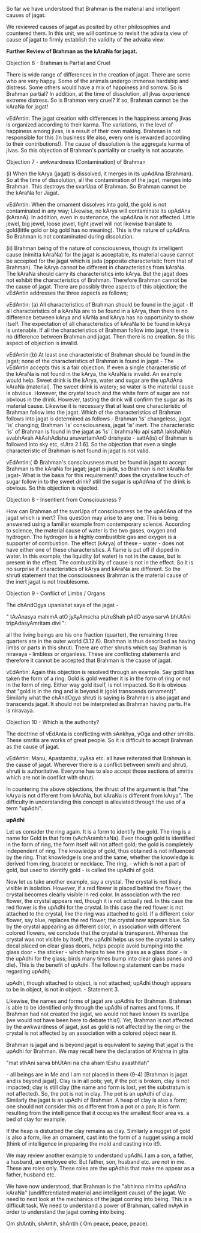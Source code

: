 <p>So far we have understood that Brahman is the material and intelligent causes of jagat.</p>

<p>We reviewed causes of jagat as posited by other philosophies and countered them. In this unit, we will continue to revisit the advaita view of cause of jagat to firmly establish the validity of the advaita view.</p>

<p><strong>Further Review of Brahman as the kAraNa for jagat.</strong></p>

<p>Objection 6 - Brahman is Partial and Cruel</p>

<p>There is wide range of differences in the creation of jagat. There are some who are very happy. Some of the animals undergo immense hardship and distress. Some others would have a mix of happiness and sorrow. So is Brahman partial? In addition, at the time of dissolution, all jIvas experience extreme distress. So is Brahman very cruel? If so, Brahman cannot be the kAraNa for jagat!</p>

<p>vEdAntin: The jagat creation with differences in the happiness among jIvas is organized according to their karma. The variations, in the level of happiness among jIvas, is a result of their own making. Brahman is not responsible for this (In business life also, every one is rewarded according to their contributions!). The cause of dissolution is the aggregate karma of jIvas. So this objection of Brahman&#39;s partiality or cruelty is not accurate.</p>

<p>Objection 7 - awkwardness (Contamination) of Brahman</p>

<p>(i) When the kArya (jagat) is dissolved, it merges in its upAdAna (Brahman). So at the time of dissolution, all the contamination of the jagat, merges into Brahman. This destroys the svarUpa of Brahman. So Brahman cannot be the kAraNa for Jagat.</p>

<p>vEdAntin: When the ornament dissolves into gold, the gold is not contaminated in any way; Likewise, no kArya will contaminate its upAdAna (kAranA). In addition, even in sustenance, the upAdAna is not affected. Little jewel, big jewel, loose jewel, tight jewel will not likewise translate to gold(little gold or big gold has no meaning). This is the nature of upAdAna.  So Brahman is not contaminated during dissolution.</p>

<p>(ii) Brahman being of the nature of consciousness, though its intelligent cause (nimitta kAraNa) for the jagat is acceptable, its material cause cannot be accepted for the jagat which is jada (opposite characteristic from that of Brahman). The kArya cannot be different in characteristics from kAraNa. The kAraNa should carry its characteristics into kArya. But the jagat does not exhibit the characteristics of Brahman. Therefore Brahman cannot be the cause of jagat. There are possibly three aspects of this objection; the vEdAntin addresses the three aspects as follows;</p>

<p>vEdAntin: (a) All characteristics of Brahman should be found in the jagat - If all characteristics of a kAraNa are to be found in a kArya, then there is no difference between kArya and kArNa and kArya has no opportunity to show itself. The expectation of all characteristics of kAraNa to be found in kArya is untenable. If all the characteristics of Brahman follow into jagat, there is no difference between Brahman and jagat. Then there is no creation. So this aspect of objection is invalid.</p>

<p>vEdAntin:(b) At least one characteristic of Brahman should be found in the jagat; none of the characteristics of Brahman is found in jagat - The vEdAntin accepts this is a fair objection. If even a single characteristic of the kAraNa is not found in the kArya, the kAraNa is invalid. An example would help. Sweet drink is the kArya, water and sugar are the upAdAna kAraNa (material). The sweet drink is watery; so water is the material cause is obvious. However, the crystal touch and the white form of sugar are not obvious in the drink. However, tasting the drink will confirm the sugar as its material cause. Likewise it is necessary that at least one characteristic of Brahman follow into the jagat. Which of the characteristics of Brahman follows into jagat is determined as follows - Brahman &#39;is&#39; changeless, jagat &#39;is&#39; changing; Brahman &#39;is&#39; consciousness, jagat &#39;is&#39; inert. The characteristic &#39;is&#39; of Brahman is found in the jagat as &#39;is&#39; [ brahmaNo api sattA lakshaNah svabhAvah AkAshAdishu anuvartamAnO drishyate - sattA(is) of Brahman is followed into sky etc, sUtra 2.1.6]. So the objection that even a single characteristic of Brahman is not found in jagat is not valid.</p>

<p>vEdAntin:( &#169; Brahman&#39;s consciousness must be found in jagat to accept Brahman is the kAraNa for jagat; jagat is jada, so Brahman is not kAraNa for jagat- What is the basis for this requirement? does the crystalline touch of sugar follow in to the sweet drink? still the sugar is upAdAna of the drink is obvious. So this objection is rejected.</p>

<p>Objection 8 - Insentient from Consciousness ?</p>

<p>How can Brahman of the svarUpa of consciousness be the upAdAna of the jagat which is inert? This question may arise to any one. This is being answered using a familiar example from contemporary science. According to science, the material cause of water is the two gases, oxygen and hydrogen. The hydrogen is a highly combustible gas and oxygen is a supporter of combustion. The effect (kArya) of these - water - does not have either one of these characteristics. A flame is put off if dipped in water. In this example, the liquidity (of water) is not in the cause, but is present in the effect. The combustibility of cause is not in the effect. So it is no surprise if characteristics of kArya and kAraNa are different. So the shruti statement that the consciousness Brahman is the material cause of the inert jagat is not troublesome.</p>

<p>Objection 9 - Conflict of Limbs / Organs</p>

<p>The chAndOgya upanishat says of the jagat - </p>

<p>" tAvAnasya mahimA atO jyAyAmscha pUruShah pAdO asya sarvA bhUtAni tripAdasyAmritam divi ": </p>

<p>all the living beings are his one fraction (quarter), the remaining three quarters are in the outer world (3.12.6). Brahman is thus described as having limbs or parts in this shruti. There are other shrutis which say Brahman is niravaya - limbless or organless. These are conflicting statements and therefore it cannot be accepted that Brahman is the cause of jagat.</p>

<p>vEdAntin: Again this objection is resolved through an example. Say gold has taken the form of a ring. Gold is gold weather it is in the form of ring or not in the form of ring. Either way gold itself, is not impacted. So it is obvious that "gold is in the ring and is beyond it (gold transcends ornament)". Similarly what the chAndOgya shruti is saying is Brahman is also jagat and transcends jagat. It should not be interpreted as Brahman having parts. He is niravaya.</p>

<p>Objection 10 - Which is the authority?</p>

<p>The doctrine of vEdAnta is conflicting with sAnkhya, yOga and other smritis. These smritis are works of great people. So it is difficult to accept Brahman as the cause of jagat.</p>

<p>vEdAntin: Manu, Apastamba, vyAsa etc. all have reiterated that Brahman is the cause of jagat. Wherever there is a conflict between smriti and shruti, shruti is authoritative. Everyone has to also accept those sections of smritis which are not in conflict with shruti.</p>

<p>In countering the above objections, the thrust of the argument is that "the kArya is not different from kAraNa, but kAraNa is different from kArya". The difficulty in understanding this concept is alleviated through the use of a term "upAdhi".</p>

<p><strong>upAdhi</strong></p>

<p>Let us consider the ring again. It is a form to identify the gold. The ring is a name for Gold in that form (vAchArambhaNa). Even though gold is identified in the form of ring, the form itself will not affect gold; the gold is completely independent of ring. The knowledge of gold, thus obtained is not influenced by the ring. That knowledge is one and the same, whether the knowledge is derived from ring, bracelet or necklace. The ring, - which is not a part of gold, but used to identify gold - is called the upAdhi of gold.</p>

<p>Now let us take another example, say a crystal. The crystal is not likely visible in isolation. However, if a red flower is placed behind the flower, the crystal becomes clearly visible in red color. In association with the red flower, the crystal appears red, though it is not actually red. In this case the red flower is the upAdhi for the crystal. In this case the red flower is not attached to the crystal, like the ring was attached to gold. If a different color flower, say blue, replaces the red flower, the crystal now appears blue. So by the crystal appearing as different color, in association with different colored flowers, we conclude that the crystal is transparent. Whereas the crystal was not visible by itself, the upAdhi helps us see the crystal (a safety decal placed on clear glass doors, helps people avoid bumping into the glass door - the sticker - which helps to see the glass as a glass door - is the upAdhi for the glass; birds many times bump into clear glass panes and die). This is the benefit of upAdhi. The following statement can be made regarding upAdhi;</p>

<p>upAdhi, though attached to object, is not attached; upAdhi though appears to be in object, is not in object. - Statement 3.</p>

<p>Likewise, the names and forms of jagat are upAdhis for Brahman. Brahman is able to be identified only through the upAdhi of names and forms. If Brahman had not created the jagat, we would not have known its svarUpa (we would not have been here to debate this!). Yet, Brahman is not affected by the awkwardness of jagat, just as gold is not affected by the ring or the crystal is not affected by an association with a colored object near it.</p>

<p>Brahman is jagat and is beyond jagat is equivalent to saying that jagat is the upAdhi for Brahman. We may recall here the declaration of Krishna in gIta</p>

<p>"mat sthAni sarva bhUtAni na cha aham tEshu avasthitah" </p>

<p>- all beings are in Me and I am not placed in them (9-4) [Brahman is jagat and is beyond jagat]. Clay is in all pots; yet, if the pot is broken, clay is not impacted; clay is still clay (the name and form is lost, yet the substratum is not affected). So, the pot is not in clay. The pot is an upAdhi of clay. Similarly the jagat is an upAdhi of Brahman. A heap of clay is also a form; one should not consider this as different from a pot or a pan; It is form resulting from the intelligence that it occupies the smallest floor area vs. a bed of clay for example.</p>

<p>If the heap is disturbed the clay remains as clay. Similarly a nugget of gold is also a form, like an ornament, cast into the form of a nugget using a mold (think of intelligence in preparing the mold and casting into it!).</p>

<p>We may review another example to understand upAdhi. I am a son, a father, a husband, an employee etc. But father, son, husband etc. are not in me. These are roles only. These roles are the upAdhis that make me appear as a father, husband etc.</p>

<p>We have now understood, that Brahman is the "abhinna nimitta upAdAna kAraNa" (undifferentiated material and intelligent cause) of the jagat. We need to next look at the mechanics of the jagat coming into being. This is a difficult task. We need to understand a power of Brahman, called mAyA in order to understand the jagat coming into being.</p>

<p>Om shAntih, shAntih, shAntih ( Om peace, peace, peace).</p>
